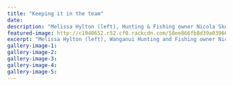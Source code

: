 ```yaml
---
title: "Keeping it in the team"
date: 
description: "Melissa Hylton (left), Hunting & Fishing owner Nicola Skedgwell (middle) & ex WHS student Kane Watkin (right) diverting hockey from the turf to the shop..."
featured-image: http://c1940652.r52.cf0.rackcdn.com/58ee866fb8d39a03960003c1/Hockey-shop-going-to-HuntFish-Kane-Watkin-13-April.jpg
excerpt: "Melissa Hylton (left), Wanganui Hunting and Fishing owner Nicola Skedgwell (middle) and former WHS student Kane Watkin (right) diverting hockey from the turf to the shop."
gallery-image-1: 
gallery-image-2: 
gallery-image-3: 
gallery-image-4: 
gallery-image-5: 
---
```

